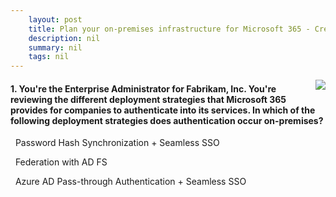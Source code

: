 ```yaml
---
    layout: post
    title: Plan your on-premises infrastructure for Microsoft 365 - Create a deployment strategy to implement Microsoft 365 services
    description: nil
    summary: nil
    tags: nil
---
```



 <a target="_blank" href="https://docs.microsoft.com/en-us/learn/modules/plan-your-premises-infrastructure-for-microsoft-365/8-create-deployment-strategy-to-implement-services/"><i class="fas fa-external-link-alt"></i> </a>
 <img align="right" src="https://docs.microsoft.com/en-us/learn/achievements/generic-badge.svg">
####  1. You're the Enterprise Administrator for Fabrikam, Inc. You're reviewing the different deployment strategies that Microsoft 365 provides for companies to authenticate into its services. In which of the following deployment strategies does authentication occur on-premises?


<i class='far fa-square'></i> &nbsp;&nbsp;Password Hash Synchronization + Seamless SSO

<i class='fas fa-check-square' style='color: Dodgerblue;'></i> &nbsp;&nbsp;Federation with AD FS

<i class='far fa-square'></i> &nbsp;&nbsp;Azure AD Pass-through Authentication + Seamless SSO
<br />
<br />
<br />
